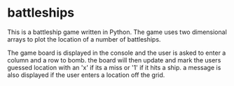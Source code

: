 # battleships
This is a battleship game written in Python. The game uses two dimensional arrays to plot the location of a number of battleships.

The game board is displayed in the console and the user is asked to enter a column and a row to bomb.
the board will then update and mark the users guessed location with an 'x' if its a miss or '1' if it hits a ship.
a message is also displayed if the user enters a location off the grid.
